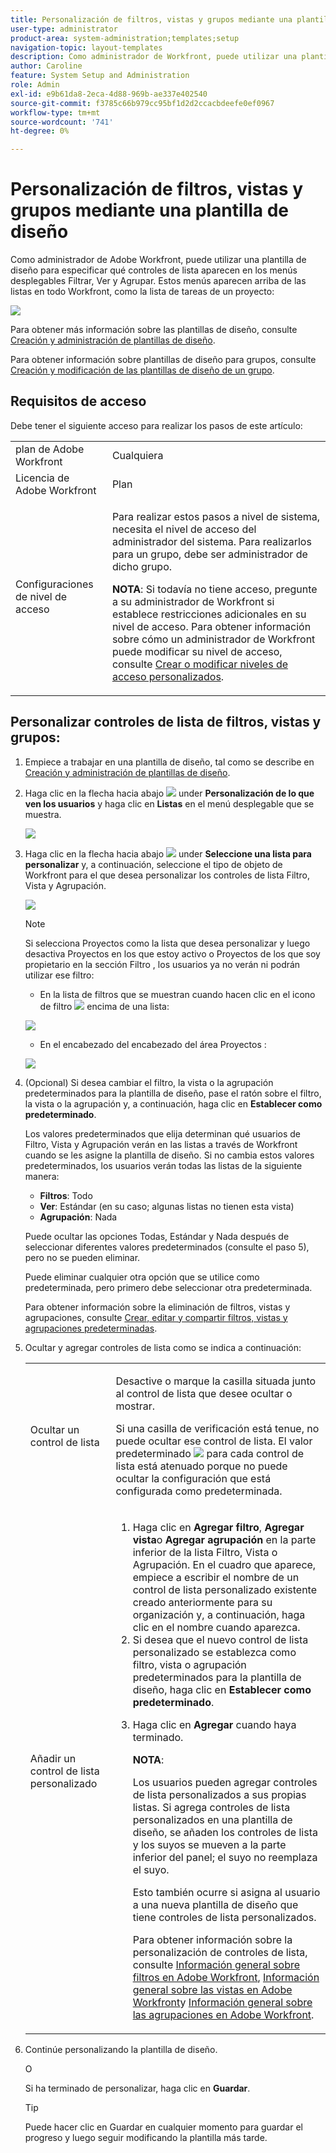 ```yaml
---
title: Personalización de filtros, vistas y grupos mediante una plantilla de diseño
user-type: administrator
product-area: system-administration;templates;setup
navigation-topic: layout-templates
description: Como administrador de Workfront, puede utilizar una plantilla de diseño para especificar qué controles de lista aparecen en los menús desplegables Filtrar, Ver y Agrupar. Estos menús aparecen arriba de las listas en todo Workfront, como la lista de tareas de un proyecto.
author: Caroline
feature: System Setup and Administration
role: Admin
exl-id: e9b61da8-2eca-4d88-969b-ae337e402540
source-git-commit: f3785c66b979cc95bf1d2d2ccacbdeefe0ef0967
workflow-type: tm+mt
source-wordcount: '741'
ht-degree: 0%

---
```


# Personalización de filtros, vistas y grupos mediante una plantilla de diseño

Como administrador de Adobe Workfront, puede utilizar una plantilla de diseño para especificar qué controles de lista aparecen en los menús desplegables Filtrar, Ver y Agrupar. Estos menús aparecen arriba de las listas en todo Workfront, como la lista de tareas de un proyecto:

![](assets/filter-view-grouping-layout-templates.png)

Para obtener más información sobre las plantillas de diseño, consulte [Creación y administración de plantillas de diseño](../../../administration-and-setup/customize-workfront/use-layout-templates/create-and-manage-layout-templates.md).

Para obtener información sobre plantillas de diseño para grupos, consulte [Creación y modificación de las plantillas de diseño de un grupo](../../../administration-and-setup/manage-groups/work-with-group-objects/create-and-modify-a-groups-layout-templates.md).

## Requisitos de acceso

Debe tener el siguiente acceso para realizar los pasos de este artículo:

<table style="table-layout:auto"> 
 <col> 
 <col> 
 <tbody> 
  <tr> 
   <td role="rowheader">plan de Adobe Workfront</td> 
   <td>Cualquiera</td> 
  </tr> 
  <tr> 
   <td role="rowheader">Licencia de Adobe Workfront</td> 
   <td>Plan</td> 
  </tr> 
  <tr> 
   <td role="rowheader">Configuraciones de nivel de acceso</td> 
   <td> <p>Para realizar estos pasos a nivel de sistema, necesita el nivel de acceso del administrador del sistema.
Para realizarlos para un grupo, debe ser administrador de dicho grupo.</p> <p><b>NOTA</b>: Si todavía no tiene acceso, pregunte a su administrador de Workfront si establece restricciones adicionales en su nivel de acceso. Para obtener información sobre cómo un administrador de Workfront puede modificar su nivel de acceso, consulte <a href="../../../administration-and-setup/add-users/configure-and-grant-access/create-modify-access-levels.md" class="MCXref xref">Crear o modificar niveles de acceso personalizados</a>.</p> </td> 
  </tr> 
 </tbody> 
</table>

## Personalizar controles de lista de filtros, vistas y grupos:

1. Empiece a trabajar en una plantilla de diseño, tal como se describe en [Creación y administración de plantillas de diseño](../../../administration-and-setup/customize-workfront/use-layout-templates/create-and-manage-layout-templates.md).
1. Haga clic en la flecha hacia abajo ![](assets/down-arrow-blue.png) under **Personalización de lo que ven los usuarios** y haga clic en **Listas** en el menú desplegable que se muestra.

   ![](assets/customize-what-users-see-dropdown-on-pg-adobe-branding.png)

1. Haga clic en la flecha hacia abajo ![](assets/down-arrow-blue.png) under **Seleccione una lista para personalizar** y, a continuación, seleccione el tipo de objeto de Workfront para el que desea personalizar los controles de lista Filtro, Vista y Agrupación.

   ![](assets/select-a-list-to-customize-menu-on-pg-adobe-branding.png)

   >[!NOTE]
   >
   >Si selecciona Proyectos como la lista que desea personalizar y luego desactiva Proyectos en los que estoy activo o Proyectos de los que soy propietario en la sección Filtro , los usuarios ya no verán ni podrán utilizar ese filtro:
   >
   >* En la lista de filtros que se muestran cuando hacen clic en el icono de filtro ![](assets/filter-nwepng.png) encima de una lista:
   >   
   >  ![](assets/disable-filters-projects-im-on-or-own.png)
   >   
   >* En el encabezado del encabezado del área Proyectos :
   >   
   >  ![](assets/disable-filter-pills.png)

1. (Opcional) Si desea cambiar el filtro, la vista o la agrupación predeterminados para la plantilla de diseño, pase el ratón sobre el filtro, la vista o la agrupación y, a continuación, haga clic en **Establecer como predeterminado**.

   Los valores predeterminados que elija determinan qué usuarios de Filtro, Vista y Agrupación verán en las listas a través de Workfront cuando se les asigne la plantilla de diseño. Si no cambia estos valores predeterminados, los usuarios verán todas las listas de la siguiente manera:

   * **Filtros**: Todo
   * **Ver**: Estándar (en su caso; algunas listas no tienen esta vista)
   * **Agrupación**: Nada

   Puede ocultar las opciones Todas, Estándar y Nada después de seleccionar diferentes valores predeterminados (consulte el paso 5), pero no se pueden eliminar.

   Puede eliminar cualquier otra opción que se utilice como predeterminada, pero primero debe seleccionar otra predeterminada.

   Para obtener información sobre la eliminación de filtros, vistas y agrupaciones, consulte [Crear, editar y compartir filtros, vistas y agrupaciones predeterminadas](../../../administration-and-setup/set-up-workfront/configure-system-defaults/create-and-share-default-fvgs.md).

1. Ocultar y agregar controles de lista como se indica a continuación:

   <table style="table-layout:auto"> 
    <col> 
    <col> 
    <tbody> 
     <tr> 
      <td role="rowheader">Ocultar un control de lista</td> 
      <td> <p>Desactive o marque la casilla situada junto al control de lista que desee ocultar o mostrar.</p> <p>Si una casilla de verificación está tenue, no puede ocultar ese control de lista. El valor predeterminado <img src="assets/default-pill.png"> para cada control de lista está atenuado porque no puede ocultar la configuración que está configurada como predeterminada.</p> </td> 
     </tr> 
     <tr> 
      <td role="rowheader">Añadir un control de lista personalizado</td> 
      <td> <p> 
        <ol> 
         <li value="1"> Haga clic en <strong>Agregar filtro</strong>, <strong>Agregar vista</strong>o <strong>Agregar agrupación</strong> en la parte inferior de la lista Filtro, Vista o Agrupación. En el cuadro que aparece, empiece a escribir el nombre de un control de lista personalizado existente creado anteriormente para su organización y, a continuación, haga clic en el nombre cuando aparezca.</li> 
         <li value="2"> Si desea que el nuevo control de lista personalizado se establezca como filtro, vista o agrupación predeterminados para la plantilla de diseño, haga clic en <strong>Establecer como predeterminado</strong>. </li> 
         <li value="3"> <p>Haga clic en <strong>Agregar</strong> cuando haya terminado.</p> <p><b>NOTA</b>: <p>Los usuarios pueden agregar controles de lista personalizados a sus propias listas. Si agrega controles de lista personalizados en una plantilla de diseño, se añaden los controles de lista y los suyos se mueven a la parte inferior del panel; el suyo no reemplaza el suyo.</p> <p>Esto también ocurre si asigna al usuario a una nueva plantilla de diseño que tiene controles de lista personalizados. </p> <p>Para obtener información sobre la personalización de controles de lista, consulte <a href="../../../reports-and-dashboards/reports/reporting-elements/filters-overview.md" class="MCXref xref">Información general sobre filtros en Adobe Workfront</a>, <a href="../../../reports-and-dashboards/reports/reporting-elements/views-overview.md" class="MCXref xref">Información general sobre las vistas en Adobe Workfront</a>y <a href="../../../reports-and-dashboards/reports/reporting-elements/groupings-overview.md" class="MCXref xref">Información general sobre las agrupaciones en Adobe Workfront</a>.</p> </p> </li> 
        </ol> </p> </td> 
     </tr> 
    </tbody> 
   </table>

1. Continúe personalizando la plantilla de diseño.

   O

   Si ha terminado de personalizar, haga clic en **Guardar**.

   >[!TIP]
   >
   >Puede hacer clic en Guardar en cualquier momento para guardar el progreso y luego seguir modificando la plantilla más tarde.
